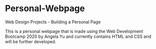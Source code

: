 # Personal-Webpage
Web Design Projects - Building a Personal Page

This is a personal webpage that is made using the Web Development Bootcamp 2020 by Angela Yu and currently contains HTML and CSS and will be further developed.
